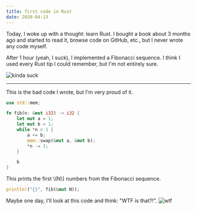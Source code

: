 ```yaml
---
title: first code in Rust
date: 2020-04-13
---
```


Today, I woke up with a thought: learn Rust. I bought a book about 3 months ago and started to read it, browse code on GitHub, etc., but I never wrote any code myself.

After 1 hour (yeah, I suck), I implemented a Fibonacci sequence. I think I used every Rust tip I could remember, but I'm not entirely sure.

<img src="https://media.tenor.com/images/b58a6eb5e09d1c9d99151d90db671217/tenor.gif" alt="kinda suck" class="center">

---

This is the bad code I wrote, but I'm very proud of it.

```rust
use std::mem;

fn fib(n: &mut i32) -> i32 {
    let mut a = 1;
    let mut b = 1;
    while *n > 1 {
        a += b;
        mem::swap(&mut a, &mut b);
        *n -= 1;
    }

    b
}
```

<p>This prints the first <span>\(N\)</span> numbers from the Fibonacci sequence.</p>

```rust
println!("{}", fib(&mut N));
```

Maybe one day, I'll look at this code and think: "WTF is that?!".
<img src="https://media.tenor.com/images/a8db208ebc4a1cfb5390c26e676c34de/tenor.gif" alt="wtf" class="center">
